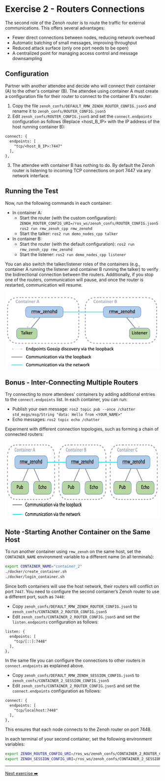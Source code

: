 # Exercise 2 - Routers Connections
The second role of the Zenoh router is to route the traffic for external communications. This offers several advantages:
* Fewer direct connections between nodes, reducing network overhead
* Automatic batching of small messages, improving throughput
* Reduced attack surface (only one port needs to be open)
* A centralized point for managing access control and message downsampling

## Configuration
Partner with another attendee and decide who will connect their container (A) to the other's container (B). The attendee using container A must create a configuration file for their router to connect to the container B's router:
1. Copy the file `zenoh_confs/DEFAULT_RMW_ZENOH_ROUTER_CONFIG.json5` and rename it to `zenoh_confs/ROUTER_CONFIG.json5`
2. Edit `zenoh_confs/ROUTER_CONFIG.json5` and set the `connect.endpoints` configuration as follows (Replace <host_B_IP> with the IP address of the host running container B):
```json5
connect: {
  endpoints: [
    "tcp/<host_B_IP>:7447"
  ],
},
```
3. The attendee with container B has nothing to do. By default the Zenoh router is listening to incoming TCP connections on port 7447 via any network interface.

## Running the Test
Now, run the following commands in each container:
* In container A:
  * Start the router (with the custom configuration): `ZENOH_ROUTER_CONFIG_URI=/ros_ws/zenoh_confs/ROUTER_CONFIG.json5 ros2 run rmw_zenoh_cpp rmw_zenohd`
  * Start the talker: `ros2 run demo_nodes_cpp talker`
* In container B:
  * Start the router (with the default configuration): `ros2 run rmw_zenoh_cpp rmw_zenohd`
  * Start the listener: `ros2 run demo_nodes_cpp listener`

You can also switch the talker/listener roles of the containers (e.g., container A running the listener and container B running the talker) to verify the bidirectional connection between the routers. Additionally, if you stop one of the routers, communication will pause, and once the router is restarted, communication will resume.

<p align="center"><img src="pictures/talker-listener-2-containers.png"  height="250"/></p>

## Bonus - Inter-Connecting Multiple Routers
Try connecting to more attendees' containers by adding additional entries to the `connect.endpoints` list. In each container, you can run:
* Publish your own message: `ros2 topic pub --once /chatter std_msgs/msg/String "data: Hello from <YOUR_NAME>"`
* Echo messages: `ros2 topic echo /chatter`

Experiment with different connection topologies, such as forming a chain of connected routers:
<p align="center"><img src="pictures/talker-listener-3-containers.png"  height="250"/></p>

## Note -Starting Another Container on the Same Host
To run another container using `rmw_zenoh` on the same host, set the `CONTAINER_NAME` environment variable to a different name (in all terminals):
```bash
export CONTAINER_NAME="container_2"
./docker/create_container.sh
./docker/login_container.sh
```
Since both containers will use the host network, their routers will conflict on port `7447`. You need to configure the second container’s Zenoh router to use a different port, such as `7448`:
* Copy `zenoh_confs/DEFAULT_RMW_ZENOH_ROUTER_CONFIG.json5` to `zenoh_confs/CONTAINER_2_ROUTER_CONFIG.json5`
* Edit `zenoh_confs/CONTAINER_2_ROUTER_CONFIG.json5` and set the `listen.endpoints` configuration as follows:
```json5
listen: {
  endpoints: [
    "tcp/[::]:7448"
  ],
},
```
In the same file you can configure the connections to other routers in `connect.endpoints` as explained above.
* Copy `zenoh_confs/DEFAULT_RMW_ZENOH_SESSION_CONFIG.json5` to `zenoh_confs/CONTAINER_2_SESSION_CONFIG.json5`
* Edit `zenoh_confs/CONTAINER_2_ROUTER_CONFIG.json5` and set the `connect.endpoints` configuration as follows:
```json5
connect: {
  endpoints: [
    "tcp/localhost:7448"
  ],
},
```
This ensures that each node connects to the Zenoh router on port 7448.

In each terminal of your second container, set the following environment variables:
```bash
export ZENOH_ROUTER_CONFIG_URI=/ros_ws/zenoh_confs/CONTAINER_2_ROUTER_CONFIG.json5
export ZENOH_SESSION_CONFIG_URI=/ros_ws/zenoh_confs/CONTAINER_2_SESSION_CONFIG.json5
```

---
[Next exercise ➡️](ex-3.md)